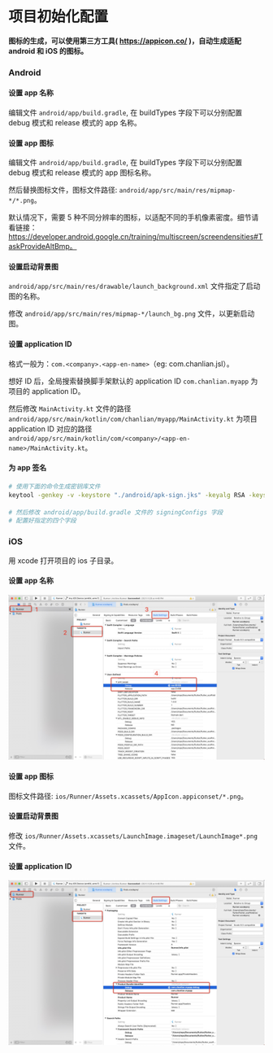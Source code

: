 # 项目初始化配置

**图标的生成，可以使用第三方工具( https://appicon.co/ )，自动生成适配 android 和 iOS 的图标。**

### Android

#### 设置 app 名称

编辑文件 `android/app/build.gradle`, 在 buildTypes 字段下可以分别配置 debug 模式和 release 模式的 app 名称。

#### 设置 app 图标

编辑文件 `android/app/build.gradle`, 在 buildTypes 字段下可以分别配置 debug 模式和 release 模式的 app 图标名称。

然后替换图标文件，图标文件路径: `android/app/src/main/res/mipmap-*/*.png`。

默认情况下，需要 5 种不同分辨率的图标，以适配不同的手机像素密度。细节请看链接：https://developer.android.google.cn/training/multiscreen/screendensities#TaskProvideAltBmp。

#### 设置启动背景图

`android/app/src/main/res/drawable/launch_background.xml` 文件指定了启动图的名称。

修改 `android/app/src/main/res/mipmap-*/launch_bg.png` 文件，以更新启动图。

#### 设置 application ID

格式一般为：`com.<company>.<app-en-name>`（eg: com.chanlian.jsl）。

想好 ID 后，全局搜索替换脚手架默认的 application ID `com.chanlian.myapp` 为项目的 application ID。

然后修改 `MainActivity.kt` 文件的路径 `android/app/src/main/kotlin/com/chanlian/myapp/MainActivity.kt` 为项目 application ID 对应的路径 `android/app/src/main/kotlin/com/<company>/<app-en-name>/MainActivity.kt`。

#### 为 app 签名

```bash
# 使用下面的命令生成密钥库文件
keytool -genkey -v -keystore "./android/apk-sign.jks" -keyalg RSA -keysize 2048 -validity 10000 -alias key

# 然后修改 android/app/build.gradle 文件的 signingConfigs 字段
# 配置好指定的四个字段
```

### iOS

用 xcode 打开项目的 ios 子目录。

#### 设置 app 名称

![xcode app name](img/xcode-app-name.jpg)

#### 设置 app 图标

图标文件路径: `ios/Runner/Assets.xcassets/AppIcon.appiconset/*.png`。

#### 设置启动背景图

修改 `ios/Runner/Assets.xcassets/LaunchImage.imageset/LaunchImage*.png` 文件。

#### 设置 application ID

![xcode bundle id](img/xcode-bundle-id.jpg)
